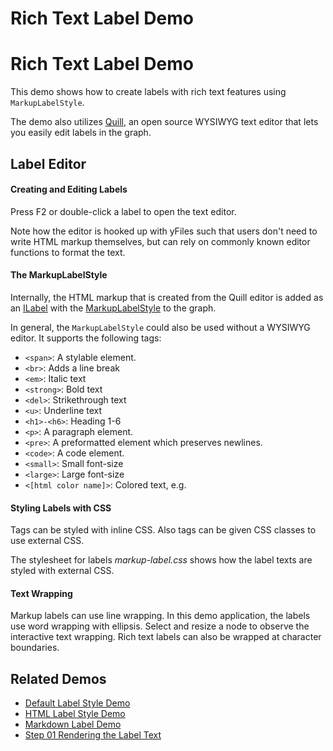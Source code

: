 <!--
 //////////////////////////////////////////////////////////////////////////////
 // @license
 // This file is part of yFiles for HTML 2.6.
 // Use is subject to license terms.
 //
 // Copyright (c) 2000-2024 by yWorks GmbH, Vor dem Kreuzberg 28,
 // 72070 Tuebingen, Germany. All rights reserved.
 //
 //////////////////////////////////////////////////////////////////////////////
-->
# Rich Text Label Demo

# Rich Text Label Demo

This demo shows how to create labels with rich text features using `MarkupLabelStyle`.

The demo also utilizes [Quill](https://quilljs.com/), an open source WYSIWYG text editor that lets you easily edit labels in the graph.

## Label Editor

#### Creating and Editing Labels

Press F2 or double-click a label to open the text editor.

Note how the editor is hooked up with yFiles such that users don't need to write HTML markup themselves, but can rely on commonly known editor functions to format the text.

#### The MarkupLabelStyle

Internally, the HTML markup that is created from the Quill editor is added as an [ILabel](https://docs.yworks.com/yfileshtml/#/api/ILabel) with the [MarkupLabelStyle](https://docs.yworks.com/yfileshtml/#/api/MarkupLabelStyle) to the graph.

In general, the `MarkupLabelStyle` could also be used without a WYSIWYG editor. It supports the following tags:

- `<span>`: A stylable element.
- `<br>`: Adds a line break
- `<em>`: Italic text
- `<strong>`: Bold text
- `<del>`: Strikethrough text
- `<u>`: Underline text
- `<h1>-<h6>`: Heading 1-6
- `<p>`: A paragraph element.
- `<pre>`: A preformatted element which preserves newlines.
- `<code>`: A code element.
- `<small>`: Small font-size
- `<large>`: Large font-size
- `<[html color name]>`: Colored text, e.g. <blue>

#### Styling Labels with CSS

Tags can be styled with inline CSS. Also tags can be given CSS classes to use external CSS.

The stylesheet for labels _markup-label.css_ shows how the label texts are styled with external CSS.

#### Text Wrapping

Markup labels can use line wrapping. In this demo application, the labels use word wrapping with ellipsis. Select and resize a node to observe the interactive text wrapping. Rich text labels can also be wrapped at character boundaries.

## Related Demos

- [Default Label Style Demo](../../style/default-label-style/)
- [HTML Label Style Demo](../../style/html-label-style/)
- [Markdown Label Demo](../../style/markdownlabel/)
- [Step 01 Rendering the Label Text](../../tutorial-style-implementation-label/01-render-label-text/)
